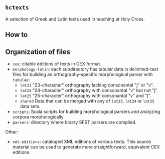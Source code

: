 ## `hctexts`


A selection of Greek and Latin texts used in teaching at Holy Cross.

## How to




## Organization of files

-  `cex`: citable editions of texts in CEX format.
- `morphology-latin`: each subdirectory has tabular data in delimited-text files for building an orthography-specific morphological parser with `tabulae`:
    - `lat23` "23-character" orthography lacking consonantal "j" or "v".
    - `lat24` "24-character" orthography with consonantal "v" but not "j".
    - `lat25` "25-character" orthography with consonantal "v" and "j".
    - `shared` Data that can be merged with any of `lat23`, `lat24` or `lat25` data sets.
-  `scripts`: Scala scripts for building morphological parsers and analyzing corpora morphologically
-  `parsers`: directory where binary SFST parsers are compiled.


Other:

- `xml-editions`:  cataloged XML editions of various texts.  This source material can be used to generate more straightforward, equivalent CEX editions.
